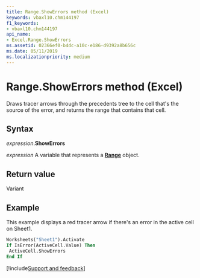 ```yaml
---
title: Range.ShowErrors method (Excel)
keywords: vbaxl10.chm144197
f1_keywords:
- vbaxl10.chm144197
api_name:
- Excel.Range.ShowErrors
ms.assetid: 02366ef0-b4dc-a10c-e186-d9392a8b656c
ms.date: 05/11/2019
ms.localizationpriority: medium
---
```



# Range.ShowErrors method (Excel)

Draws tracer arrows through the precedents tree to the cell that's the source of the error, and returns the range that contains that cell.


## Syntax

_expression_.**ShowErrors**

_expression_ A variable that represents a **[Range](excel.range(object).md)** object.


## Return value

Variant


## Example

This example displays a red tracer arrow if there's an error in the active cell on Sheet1.

```vb
Worksheets("Sheet1").Activate 
If IsError(ActiveCell.Value) Then 
 ActiveCell.ShowErrors 
End If
```



[!include[Support and feedback](~/includes/feedback-boilerplate.md)]